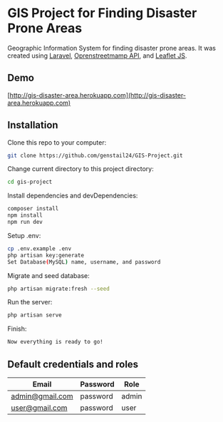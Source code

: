 # GIS Project for Finding Disaster Prone Areas
Geographic Information System for finding disaster prone areas. It was created using [Laravel](https://laravel.com), [Oprenstreetmamp API](https://openstreetmap.org), and [Leaflet JS](https://leafletjs.com). 

## Demo
[http://gis-disaster-area.herokuapp.com](http://gis-disaster-area.herokuapp.com)

## Installation
Clone this repo to your computer:
```sh
git clone https://github.com/genstail24/GIS-Project.git
```
Change current directory to this project directory:
```sh
cd gis-project
```
Install dependencies and devDependencies:
```sh
composer install
npm install
npm run dev
```
Setup .env:
```sh
cp .env.example .env
php artisan key:generate
Set Database(MySQL) name, username, and password
```
Migrate and seed database:
```sh
php artisan migrate:fresh --seed
```
Run the server:
```sh
php artisan serve
```
Finish:
```sh
Now everything is ready to go!
```

## Default credentials and roles
| Email | Password | Role |
| ------ | ------ | ----- |
| admin@gmail.com | password | admin |
| user@gmail.com | password | user |